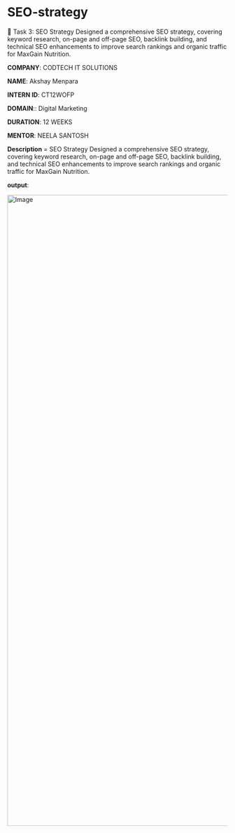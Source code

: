 # SEO-strategy
📌 Task 3: SEO Strategy  Designed a comprehensive SEO strategy, covering keyword research, on-page and off-page SEO, backlink building, and technical SEO enhancements to improve search rankings and organic traffic for MaxGain Nutrition.

**COMPANY**: CODTECH IT SOLUTIONS

**NAME**: Akshay Menpara

**INTERN ID**: CT12WOFP

**DOMAIN**:: Digital Marketing

**DURATION**: 12 WEEKS

**MENTOR**: NEELA SANTOSH

**Description** = SEO Strategy  Designed a comprehensive SEO strategy, covering keyword research, on-page and off-page SEO, backlink building, and technical SEO enhancements to improve search rankings and organic traffic for MaxGain Nutrition.

**output**:

<img width="1440" alt="Image" src="https://github.com/user-attachments/assets/ad4682d1-d8e3-43d7-b3a2-a4efd48d8fbe" />
